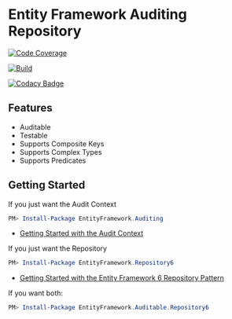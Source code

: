 # Entity Framework Auditing Repository

[![Code Coverage](https://cdn.rawgit.com/davidbreyer/EntityFrameworkRepository6/master/badge_linecoverage.svg "Code Coverage")](https://cdn.rawgit.com/davidbreyer/EntityFrameworkRepository6/master/CodeCoverageReport/index.htm)

[![Build](https://yellinglizard.visualstudio.com/_apis/public/build/definitions/28d3c4e6-cc52-4c99-ba3b-7ae738d4e6b1/4/badge "Build")](https://ci.appveyor.com/project/davidbreyer/entityframeworkrepository6)

[![Codacy Badge](https://api.codacy.com/project/badge/Grade/47cd5513ffa847c48ef74c6db45a2cca)](https://www.codacy.com/app/davidbreyer/EntityFrameworkRepository6?utm_source=github.com&amp;utm_medium=referral&amp;utm_content=davidbreyer/EntityFrameworkRepository6&amp;utm_campaign=Badge_Grade)

## Features

* Auditable
* Testable
* Supports Composite Keys
* Supports Complex Types
* Supports Predicates

## Getting Started

If you just want the Audit Context

```powershell
PM> Install-Package EntityFramework.Auditing
```

* [Getting Started with the Audit Context](https://github.com/davidbreyer/EntityFrameworkRepository6/wiki/Getting-Started-with-the-Audit-Context)

If you just want the Repository

```powershell
PM> Install-Package EntityFramework.Repository6
```

* [Getting Started with the Entity Framework 6 Repository Pattern](https://github.com/davidbreyer/EntityFrameworkRepository6/wiki/Entity-Framework-6-Repository-Pattern)

If you want both:

```powershell
PM> Install-Package EntityFramework.Auditable.Repository6
```
